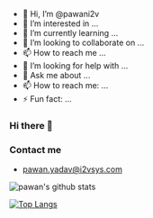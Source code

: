 - 👋 Hi, I’m @pawani2v
- 👀 I’m interested in ...
- 🌱 I’m currently learning ...
- 💞️ I’m looking to collaborate on ...
- 📫 How to reach me ...
- 🤔 I’m looking for help with ...
- 💬 Ask me about ...
- 📫 How to reach me: ...
- ⚡ Fun fact: ...

<!---
pawani2v/pawani2v is a ✨ special ✨ repository because its `README.md` (this file) appears on your GitHub profile.
You can click the Preview link to take a look at your changes.
--->

### Hi there 👋

### Contact me
<!-- - [Zhihu](https://www.zhihu.com/people/binli) -->
- <pawan.yadav@i2vsys.com>

![pawan's github stats](https://github-readme-stats-xi-nine.vercel.app/api?username=pawani2v&show_icons=true&theme=default&count_private=true&include_all_commits=true)

[![Top Langs](https://github-readme-stats.vercel.app/api/top-langs/?username=pawani2v&layout=compact)](https://github.com/anuraghazra/github-readme-stats)
